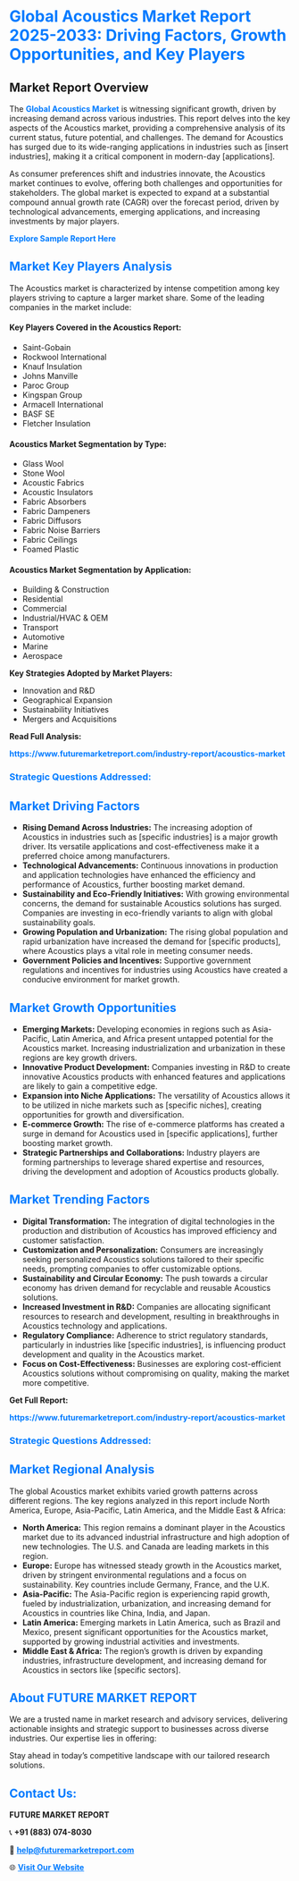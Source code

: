<h1 style="color: #007BFF;">Global Acoustics Market Report 2025-2033: Driving Factors, Growth Opportunities, and Key Players</h1>

<section id="overview">
<h2>Market Report Overview</h2>
<p>The <a href="https://www.futuremarketreport.com/industry-report/acoustics-market" style="color: #007BFF; text-decoration: none;"><strong>Global Acoustics Market</strong></a> is witnessing significant growth, driven by increasing demand across various industries. This report delves into the key aspects of the Acoustics market, providing a comprehensive analysis of its current status, future potential, and challenges. The demand for Acoustics has surged due to its wide-ranging applications in industries such as [insert industries], making it a critical component in modern-day [applications].</p>
<p>As consumer preferences shift and industries innovate, the Acoustics market continues to evolve, offering both challenges and opportunities for stakeholders. The global market is expected to expand at a substantial compound annual growth rate (CAGR) over the forecast period, driven by technological advancements, emerging applications, and increasing investments by major players.</p>
</section>

<section id="overview">
<p><a href="https://www.futuremarketreport.com/request-sample/reportId=49170" style="color: #007BFF; text-decoration: none;"><strong>Explore Sample Report Here</strong></a></p>
</section>

<section id="key-players">
<h2 style="color: #007BFF;">Market Key Players Analysis</h2>
<p>The Acoustics market is characterized by intense competition among key players striving to capture a larger market share. Some of the leading companies in the market include:</p>
<h4>Key Players Covered in the Acoustics Report:</h4>
<ul><li>Saint-Gobain</li><li>Rockwool International</li><li>Knauf Insulation</li><li>Johns Manville</li><li>Paroc Group</li><li>Kingspan Group</li><li>Armacell International</li><li>BASF SE</li><li>Fletcher Insulation</li></ul>
<h4>Acoustics Market Segmentation by Type:</h4>
<ul><li>Glass Wool</li><li>Stone Wool</li><li>Acoustic Fabrics</li><li>Acoustic Insulators</li><li>Fabric Absorbers</li><li>Fabric Dampeners</li><li>Fabric Diffusors</li><li>Fabric Noise Barriers</li><li>Fabric Ceilings</li><li>Foamed Plastic</li></ul>

<h4>Acoustics Market Segmentation by Application:</h4>
<ul><li>Building &amp; Construction</li><li>Residential</li><li>Commercial</li><li>Industrial/HVAC &amp; OEM</li><li>Transport</li><li>Automotive</li><li>Marine</li><li>Aerospace</li></ul>
<p><strong>Key Strategies Adopted by Market Players:</strong></p>
<ul>
<li>Innovation and R&D</li>
<li>Geographical Expansion</li>
<li>Sustainability Initiatives</li>
<li>Mergers and Acquisitions</li>
</ul>
</section>

<section>
<p><strong>Read Full Analysis: </strong></p><a href="https://www.futuremarketreport.com/industry-report/acoustics-market" style="color: #007BFF; text-decoration: none;"><strong>https://www.futuremarketreport.com/industry-report/acoustics-market</strong></a>
<h3 style="color: #007BFF;">Strategic Questions Addressed:</h3>
</section>

<section id="driving-factors">
<h2 style="color: #007BFF;">Market Driving Factors</h2>
<ul>
<li><strong>Rising Demand Across Industries:</strong> The increasing adoption of Acoustics in industries such as [specific industries] is a major growth driver. Its versatile applications and cost-effectiveness make it a preferred choice among manufacturers.</li>
<li><strong>Technological Advancements:</strong> Continuous innovations in production and application technologies have enhanced the efficiency and performance of Acoustics, further boosting market demand.</li>
<li><strong>Sustainability and Eco-Friendly Initiatives:</strong> With growing environmental concerns, the demand for sustainable Acoustics solutions has surged. Companies are investing in eco-friendly variants to align with global sustainability goals.</li>
<li><strong>Growing Population and Urbanization:</strong> The rising global population and rapid urbanization have increased the demand for [specific products], where Acoustics plays a vital role in meeting consumer needs.</li>
<li><strong>Government Policies and Incentives:</strong> Supportive government regulations and incentives for industries using Acoustics have created a conducive environment for market growth.</li>
</ul>
</section>

<section id="growth-opportunities">
<h2 style="color: #007BFF;">Market Growth Opportunities</h2>
<ul>
<li><strong>Emerging Markets:</strong> Developing economies in regions such as Asia-Pacific, Latin America, and Africa present untapped potential for the Acoustics market. Increasing industrialization and urbanization in these regions are key growth drivers.</li>
<li><strong>Innovative Product Development:</strong> Companies investing in R&D to create innovative Acoustics products with enhanced features and applications are likely to gain a competitive edge.</li>
<li><strong>Expansion into Niche Applications:</strong> The versatility of Acoustics allows it to be utilized in niche markets such as [specific niches], creating opportunities for growth and diversification.</li>
<li><strong>E-commerce Growth:</strong> The rise of e-commerce platforms has created a surge in demand for Acoustics used in [specific applications], further boosting market growth.</li>
<li><strong>Strategic Partnerships and Collaborations:</strong> Industry players are forming partnerships to leverage shared expertise and resources, driving the development and adoption of Acoustics products globally.</li>
</ul>
</section>

<section id="trending-factors">
<h2 style="color: #007BFF;">Market Trending Factors</h2>
<ul>
<li><strong>Digital Transformation:</strong> The integration of digital technologies in the production and distribution of Acoustics has improved efficiency and customer satisfaction.</li>
<li><strong>Customization and Personalization:</strong> Consumers are increasingly seeking personalized Acoustics solutions tailored to their specific needs, prompting companies to offer customizable options.</li>
<li><strong>Sustainability and Circular Economy:</strong> The push towards a circular economy has driven demand for recyclable and reusable Acoustics solutions.</li>
<li><strong>Increased Investment in R&D:</strong> Companies are allocating significant resources to research and development, resulting in breakthroughs in Acoustics technology and applications.</li>
<li><strong>Regulatory Compliance:</strong> Adherence to strict regulatory standards, particularly in industries like [specific industries], is influencing product development and quality in the Acoustics market.</li>
<li><strong>Focus on Cost-Effectiveness:</strong> Businesses are exploring cost-efficient Acoustics solutions without compromising on quality, making the market more competitive.</li>
</ul>
</section>

<section>
<p><strong>Get Full Report: </strong></p><a href="https://www.futuremarketreport.com/industry-report/acoustics-market" style="color: #007BFF; text-decoration: none;"><strong>https://www.futuremarketreport.com/industry-report/acoustics-market</strong></a>
<h3 style="color: #007BFF;">Strategic Questions Addressed:</h3>
</section>


<section id="regional-analysis">
<h2 style="color: #007BFF;">Market Regional Analysis</h2>
<p>The global Acoustics market exhibits varied growth patterns across different regions. The key regions analyzed in this report include North America, Europe, Asia-Pacific, Latin America, and the Middle East & Africa:</p>
<ul>
<li><strong>North America:</strong> This region remains a dominant player in the Acoustics market due to its advanced industrial infrastructure and high adoption of new technologies. The U.S. and Canada are leading markets in this region.</li>
<li><strong>Europe:</strong> Europe has witnessed steady growth in the Acoustics market, driven by stringent environmental regulations and a focus on sustainability. Key countries include Germany, France, and the U.K.</li>
<li><strong>Asia-Pacific:</strong> The Asia-Pacific region is experiencing rapid growth, fueled by industrialization, urbanization, and increasing demand for Acoustics in countries like China, India, and Japan.</li>
<li><strong>Latin America:</strong> Emerging markets in Latin America, such as Brazil and Mexico, present significant opportunities for the Acoustics market, supported by growing industrial activities and investments.</li>
<li><strong>Middle East & Africa:</strong> The region’s growth is driven by expanding industries, infrastructure development, and increasing demand for Acoustics in sectors like [specific sectors].</li>
</ul>
</section>

<footer>
<h2 style="color: #007BFF;">About FUTURE MARKET REPORT</h2>
<p>We are a trusted name in market research and advisory services, delivering actionable insights and strategic support to businesses across diverse industries. Our expertise lies in offering:</p>

<p>Stay ahead in today’s competitive landscape with our tailored research solutions.</p>

<h2 style="color: #007BFF;">Contact Us:</h2>
<p><strong>FUTURE MARKET REPORT</strong></p>
<p>📞 <strong>+91 (883) 074-8030</strong></p>
<p>📧 <strong><a href="mailto:help@futuremarketreport.com" style="color: #007BFF;">help@futuremarketreport.com</a></strong></p>
<p>🌐 <strong><a href="https://www.futuremarketreport.com/" style="color: #007BFF;">Visit Our Website</a></strong></p>
</footer>